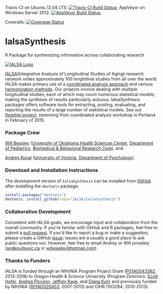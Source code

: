 <!-- rmarkdown v1 -->
Travis-CI on Ubuntu 12.04 LTS: [![Travis-CI Build Status](https://travis-ci.org/IALSA/IalsaSynthesis.png?branch=master)](https://travis-ci.org/IALSA/IalsaSynthesis); AppVeyor on Windows Server 2012: [![AppVeyor Build Status](https://ci.appveyor.com/api/projects/status/github/IALSA/IalsaSynthesis?branch=master)](https://ci.appveyor.com/project/IALSA/IalsaSynthesis).

Coveralls: [![Coverage Status](https://coveralls.io/repos/IALSA/IalsaSynthesis/badge.svg)](https://coveralls.io/r/IALSA/IalsaSynthesis)

IalsaSynthesis
====================

R Package for synthesizing information across collaborating research

[![IALSA Logo](http://www.ialsa.org/sites/default/files/logo_r_a.jpg)](http://www.ialsa.org/)

[IALSA](http://www.ialsa.org/)(Integrative Analysis of Longitudinal Studies of Aging) research network unites approximately 100 longtidinal studies from all over the world.  IALSA makes primary use of a [coordinated analysis approach](http://www.ncbi.nlm.nih.gov/pmc/articles/PMC2773828/) and various [harmonization methods](https://www.maelstrom-research.org/repository/methods_library). Our projects involve dealing with multiple longitudinal studies, each of which may count numerous statistical models, making the synthesis of results particularly arduous. IalsaSynthesis packages offers software tools for extracting, pooling, evaluating, and reporting the results of a large number of statistical models. See out [flagship project](https://github.com/IALSA/IALSA-2015-Portland), stemming from coordinated analysis workshop in Portland in February of 2015.

### Package Crew

[Will Beasley](https://www.researchgate.net/profile/William_Beasley2) ([University of Oklahoma Health Sciences Center](http://ouhsc.edu/), [Department of Pediatrics](https://www.oumedicine.com/pediatrics), [Biomedical & Behavioral Research Core](http://ouhsc.edu/BBMC/)), and

[Andrey Koval](https://www.researchgate.net/profile/Andrey_Koval) ([University of Victoria](http://www.uvic.ca/), [Department of Psychology](http://www.uvic.ca/socialsciences/psychology/)).

### Download and Installation Instructions
<!--
The *release* version of IalsaSynthesis can be installed from [CRAN](http://cran.r-project.org/web/packages/IalsaSynthesis/).
```r
install.packages("IalsaSynthesis")
```
-->

The *development* version of `IalsaSynthesis` can be installed from [GitHub](https://github.com/IALSA/IalsaSynthesis) after installing the `devtools` package.
```r
install.packages("devtools")
devtools::install_github(repo="IALSA/IalsaSynthesis")
```

### Collaborative Development
Consistent with IALSA goals, we encourage input and collaboration from the overall community.  If you're familar with GitHub and R packages, feel free to submit a [pull request](https://github.com/IALSA/IalsaSynthesis/pulls).  If you'd like to report a bug or make a suggestion, please create a GitHub [issue](https://github.com/IALSA/IalsaSynthesis/issues); issues are a usually a good place to ask public questions too.  However, feel free to email Andrey or Will privately (<andkov@uvic.ca> or <wibeasley@hotmail.com>).

### Thanks to Funders
IALSA is funded through an NIH/NIA Program Project Grant ([P01AG043362](http://projectreporter.nih.gov/project_info_description.cfm?aid=8414933&icde=18870651&ddparam=&ddvalue=&ddsub=&cr=3&csb=default&cs=ASC); 2013-2018) to Oregon Health & Science University (Program Directors: [Scott Hofer](http://www.ialsa.org/users/hofer), [Andrea Piccinin](http://www.ialsa.org/users/piccinin), [Jeffrey Kaye](http://www.ialsa.org/users/kaye), and [Diana Kuh](http://www.ialsa.org/users/kuh)) and previously funded by NIH/NIA ([R01AG026453](http://projectreporter.nih.gov/project_info_description.cfm?aid=7210005&icde=19139556&ddparam=&ddvalue=&ddsub=&cr=5&csb=default&cs=ASC); 2007-2013) and CIHR (103284; 2010-2013).
